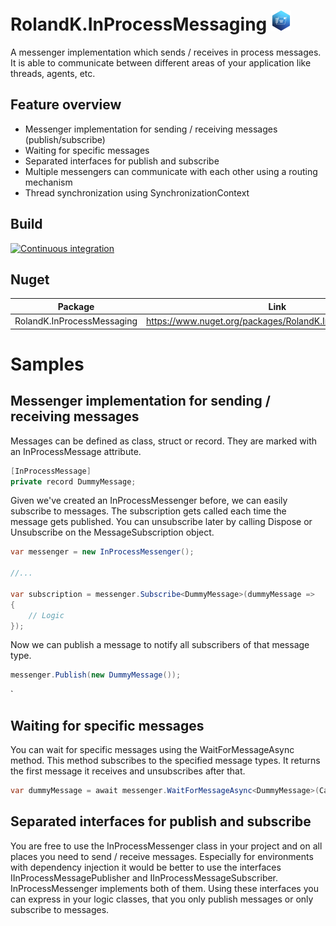 # RolandK.InProcessMessaging <img src="assets/Logo_128.png" width="32" />
A messenger implementation which sends / receives in process messages. It is able to communicate between different areas of your application like threads, agents, etc.

## Feature overview
- Messenger implementation for sending / receiving messages (publish/subscribe)
- Waiting for specific messages
- Separated interfaces for publish and subscribe
- Multiple messengers can communicate with each other using a routing mechanism
- Thread synchronization using SynchronizationContext

## Build
[![Continuous integration](https://github.com/RolandKoenig/RolandK.InProcessMessaging/actions/workflows/continuous-integration.yml/badge.svg)](https://github.com/RolandKoenig/RolandK.InProcessMessaging/actions/workflows/continuous-integration.yml)

## Nuget
| Package                    | Link                                                      |
|----------------------------|-----------------------------------------------------------|
| RolandK.InProcessMessaging | https://www.nuget.org/packages/RolandK.InProcessMessaging |

# Samples
## Messenger implementation for sending / receiving messages
Messages can be defined as class, struct or record. They are marked with an InProcessMessage attribute.
```csharp
[InProcessMessage]
private record DummyMessage;
```

Given we've created an InProcessMessenger before, we can easily subscribe to messages. The subscription gets called
each time the message gets published. You can unsubscribe later by calling Dispose or Unsubscribe on the
MessageSubscription object.
```csharp
var messenger = new InProcessMessenger();

//...

var subscription = messenger.Subscribe<DummyMessage>(dummyMessage => 
{
    // Logic
});
```

Now we can publish a message to notify all subscribers of that message type.
```csharp
messenger.Publish(new DummyMessage());
```
`
## Waiting for specific messages
You can wait for specific messages using the WaitForMessageAsync method. This method subscribes to
the specified message types. It returns the first message it receives and unsubscribes after that.
```csharp
var dummyMessage = await messenger.WaitForMessageAsync<DummyMessage>(CancellationToken.None);
```

## Separated interfaces for publish and subscribe
You are free to use the InProcessMessenger class in your project and on all places you need to send / receive
messages. Especially for environments with dependency injection it would be better to use the interfaces
IInProcessMessagePublisher and IInProcessMessageSubscriber. InProcessMessenger implements both of them. Using these interfaces
you can express in your logic classes, that you only publish messages or only subscribe to messages.